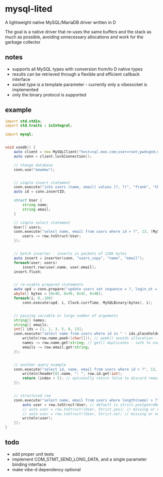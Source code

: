 # mysql-lited
A lightweight native MySQL/MariaDB driver written in D

The goal is a native driver that re-uses the same buffers and the stack as much as possible,
avoiding unnecessary allocations and work for the garbage collector


## notes
- supports all MySQL types with conversion from/to D native types
- results can be  retrieved through a flexible and efficient callback interface
- socket type is a template parameter - currently only a vibesocket is implemented
- only the binary protocol is supported


## example
```d
import std.stdio;
import std.traits : isIntegral;

import mysql;


void usedb() {
	auto client = new MySQLClient("host=sql.moo.com;user=root;pwd=god;db=mew");
	auto conn = client.lockConnection();

	// change database
	conn.use("mewmew");


	// simple insert statement
	conn.execute("into users (name, email) values (?, ?)", "frank", "thetank@cowabanga.com");
	auto id = conn.insertID;

	struct User {
		string name;
		string email;
	}

	// simple select statement
	User[] users;
	conn.execute("select name, email from users where id > ?", 13, (MySQLRow row) {
		users ~= row.toStruct!User;
	});


	// batch inserter - inserts in packets of 128k bytes
	auto insert = inserter(conn, "users_copy", "name", "email");
	foreach(user; users)
		insert.row(user.name, user.email);
	insert.flush;


	// re-usable prepared statements
	auto upd = conn.prepare("update users set sequence = ?, login_at = ?, secret = ? where id = ?");
	ubyte[] bytes = [0x4D, 0x49, 0x4C, 0x4B];
	foreach(i; 0..100)
		conn.execute(upd, i, Clock.currTime, MySQLBinary(bytes), i);


	// passing variable or large number of arguments
	string[] names;
	string[] emails;
	int[] ids = [1, 1, 3, 5, 8, 13];
	conn.execute("select name from users where id in " ~ ids.placeholders, ids, (MySQLRow row) {
		writeln(row.name.peek!(char[])); // peek() avoids allocation - cannot use result outside delegate
		names ~= row.name.get!string; // get() duplicates - safe to use result outside delegate
		emails ~= row.email.get!string;
	});


	// another query example
	conn.execute("select id, name, email from users where id > ?", 13, (size_t index /*optional*/, MySQLHeader header /*optional*/, MySQLRow row) {
		writeln(header[0].name, ": ", row.id.get!int);
		return (index < 5); // optionally return false to discard remaining results
	});


	// structured row
	conn.execute("select name, email from users where length(name) > ?", 5, (MySQLRow row) {
		auto user = row.toStruct!User; // default is strict.yesIgnoreNull - a missing field in the row will throw
		// auto user = row.toStruct!(User, Strict.yes); // missing or null will throw
		// auto user = row.toStruct!(User, Strict.no); // missing or null will just be ignored
		writeln(user);
	});
}
```

## todo
- add proper unit tests
- implement COM\_STMT\_SEND\_LONG\_DATA, and a single parameter binding interface
- make vibe-d dependency optional
